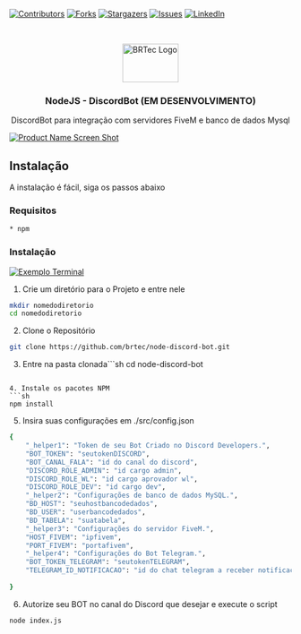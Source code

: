 [![Contributors][contributors-shield]][contributors-url]
[![Forks][forks-shield]][forks-url]
[![Stargazers][stars-shield]][stars-url]
[![Issues][issues-shield]][issues-url]
[![LinkedIn][linkedin-shield]][linkedin-url]

<!-- PROJECT LOGO -->
<br>
<p align="center">
  <a href="https://github.com/brtec">
    <img src="https://cdn.discordapp.com/attachments/761310924292096000/774807309875675177/logonode.png" alt="BRTec Logo" width="100" height="69">
  </a>
  
  <h3 align="center">NodeJS - DiscordBot (EM DESENVOLVIMENTO)</h3>

  <p align="center">
    DiscordBot para integração com servidores FiveM e banco de dados Mysql
    <br />
  </p>
</p>

[![Product Name Screen Shot][product-screenshot]]()

<!-- GETTING STARTED -->
## Instalação

A instalação é fácil, siga os passos abaixo

### Requisitos
```sh
* npm
```

### Instalação

[![Exemplo Terminal][exemplo-screenshot]]()
<br>

1. Crie um diretório para o Projeto e entre nele
```sh
mkdir nomedodiretorio
cd nomedodiretorio
```

2. Clone o Repositório
```sh
git clone https://github.com/brtec/node-discord-bot.git
```

3. Entre na pasta clonada```sh
cd node-discord-bot
```

4. Instale os pacotes NPM
```sh
npm install
```

5. Insira suas configurações em ./src/config.json 
```sh
{
	"_helper1": "Token de seu Bot Criado no Discord Developers.",
	"BOT_TOKEN": "seutokenDISCORD",
	"BOT_CANAL_FALA": "id do canal do discord",
	"DISCORD_ROLE_ADMIN": "id cargo admin",
	"DISCORD_ROLE_WL": "id cargo aprovador wl",
	"DISCORD_ROLE_DEV": "id cargo dev",
	"_helper2": "Configurações de banco de dados MySQL.",
	"BD_HOST": "seuhostbancodedados",
	"BD_USER": "userbancodedados",
	"BD_TABELA": "suatabela",
	"_helper3": "Configurações do servidor FiveM.",
	"HOST_FIVEM": "ipfivem",
	"PORT_FIVEM": "portafivem",
	"_helper4": "Configurações do Bot Telegram.",
	"BOT_TOKEN_TELEGRAM": "seutokenTELEGRAM",
	"TELEGRAM_ID_NOTIFICACAO": "id do chat telegram a receber notificacoes"
	
}
```

6. Autorize seu BOT no canal do Discord que desejar e execute o script
```sh
node index.js
```

[contributors-shield]: https://img.shields.io/github/contributors/brtec/node-discord-bot.svg?style=flat-square
[contributors-url]: https://github.com/brtec/node-discord-bot/graphs/contributors
[forks-shield]: https://img.shields.io/github/forks/brtec/node-discord-bot.svg?style=flat-square
[forks-url]: https://github.com/brtec/node-discord-bot/network/members
[stars-shield]: https://img.shields.io/github/stars/brtec/node-discord-bot.svg?style=flat-square
[stars-url]: https://github.com/brtec/node-discord-bot/stargazers
[issues-shield]: https://img.shields.io/github/issues/brtec/node-discord-bot.svg?style=flat-square
[issues-url]: https://github.com/brtec/node-discord-bot/issues
[linkedin-shield]: https://img.shields.io/badge/-LinkedIn-black.svg?style=flat-square&logo=linkedin&colorB=555
[linkedin-url]: https://www.linkedin.com/in/bruno-rezende-67720663/
[product-screenshot]: https://cdn.discordapp.com/attachments/761310924292096000/774772451526574120/unknown.png
[exemplo-screenshot]: https://cdn.discordapp.com/attachments/761310924292096000/774819872604553277/unknown.png